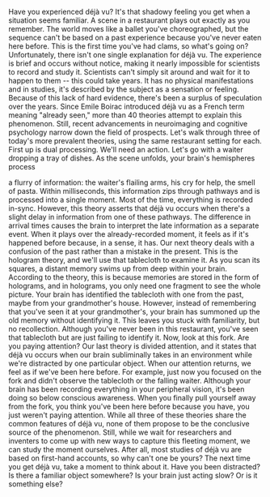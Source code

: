 
Have you experienced déjà vu?
It&#39;s that shadowy feeling you get
when a situation seems familiar.
A scene in a restaurant plays out
exactly as you remember.
The world moves like a ballet
you&#39;ve choreographed,
but the sequence can&#39;t be based
on a past experience
because you&#39;ve never eaten here before.
This is the first time you&#39;ve had clams,
so what&#39;s going on?
Unfortunately, there isn&#39;t
one single explanation for déjà vu.
The experience is brief
and occurs without notice,
making it nearly impossible
for scientists to record and study it.
Scientists can&#39;t simply sit around
and wait for it to happen to them --
this could take years.
It has no physical manifestations
and in studies,
it&#39;s described by the subject
as a sensation or feeling.
Because of this lack of hard evidence,
there&#39;s been a surplus
of speculation over the years.
Since Emile Boirac introduced déjà vu
as a French term meaning &quot;already seen,&quot;
more than 40 theories attempt
to explain this phenomenon.
Still, recent advancements in neuroimaging
and cognitive psychology
narrow down the field of prospects.
Let&#39;s walk through three of today&#39;s
more prevalent theories,
using the same
restaurant setting for each.
First up is dual processing.
We&#39;ll need an action.
Let&#39;s go with a waiter
dropping a tray of dishes.
As the scene unfolds,
your brain&#39;s hemispheres process

a flurry of information:
the waiter&#39;s flailing arms,
his cry for help,
the smell of pasta.
Within milliseconds, this information
zips through pathways
and is processed into a single moment.
Most of the time,
everything is recorded in-sync.
However, this theory asserts
that déjà vu occurs
when there&#39;s a slight delay
in information from one of these pathways.
The difference in arrival times
causes the brain to interpret
the late information
as a separate event.
When it plays
over the already-recorded moment,
it feels as if it&#39;s happened before
because, in a sense, it has.
Our next theory deals
with a confusion of the past
rather than a mistake in the present.
This is the hologram theory,
and we&#39;ll use that tablecloth
to examine it.
As you scan its squares,
a distant memory swims up
from deep within your brain.
According to the theory,
this is because memories are stored
in the form of holograms,
and in holograms,
you only need one fragment
to see the whole picture.
Your brain has identified the tablecloth
with one from the past,
maybe from your grandmother&#39;s house.
However, instead of remembering
that you&#39;ve seen it at your grandmother&#39;s,
your brain has summoned up the old memory
without identifying it.
This leaves you stuck with familiarity,
but no recollection.
Although you&#39;ve never been
in this restaurant,
you&#39;ve seen that tablecloth
but are just failing to identify it.
Now, look at this fork.
Are you paying attention?
Our last theory is divided attention,
and it states that déjà vu occurs
when our brain subliminally
takes in an environment
while we&#39;re distracted
by one particular object.
When our attention returns,
we feel as if we&#39;ve been here before.
For example, just now
you focused on the fork
and didn&#39;t observe the tablecloth
or the falling waiter.
Although your brain has been
recording everything
in your peripheral vision,
it&#39;s been doing so
below conscious awareness.
When you finally pull yourself
away from the fork,
you think you&#39;ve been here before
because you have,
you just weren&#39;t paying attention.
While all three of these theories
share the common features of déjà vu,
none of them propose to be
the conclusive source
of the phenomenon.
Still, while we wait
for researchers and inventers
to come up with new ways
to capture this fleeting moment,
we can study the moment ourselves.
After all, most studies of déjà vu
are based on first-hand accounts,
so why can&#39;t one be yours?
The next time you get déjà vu,
take a moment to think about it.
Have you been distracted?
Is there a familiar object somewhere?
Is your brain just acting slow?
Or is it something else?
